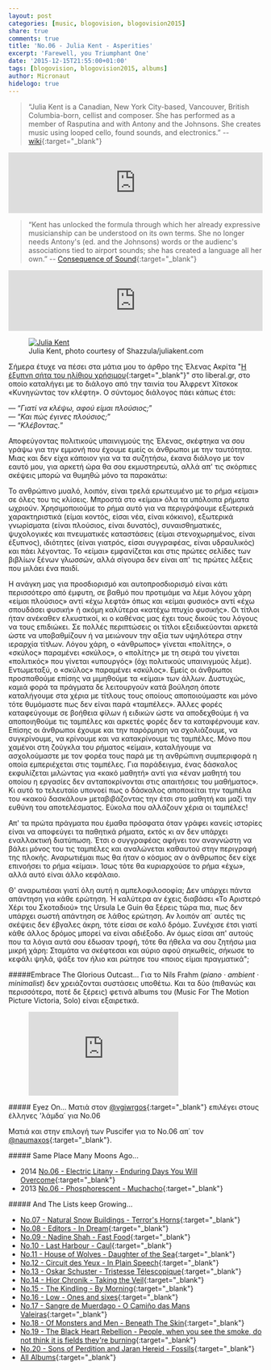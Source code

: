 ```yaml
---
layout: post
categories: [music, blogovision, blogovision2015]
share: true
comments: true
title: 'No.06 - Julia Kent - Asperities'
excerpt: 'Farewell, you Triumphant One'
date: '2015-12-15T21:55:00+01:00'
tags: [blogovision, blogovision2015, albums]
author: Micronaut
hidelogo: true
---
```

>&ldquo;Julia Kent is a Canadian, New York City-based, Vancouver, British Columbia-born, cellist and composer. She has performed as a member of Rasputina and with Antony and the Johnsons. She creates music using looped cello, found sounds, and electronics.&rdquo; -- [wiki](https://en.wikipedia.org/wiki/Natural_Snow_Buildings){:target="_blank"}

<iframe style="border: 0; width: 100%; height: 120px;" src="http://bandcamp.com/EmbeddedPlayer/album=3258924639/size=large/bgcol=ffffff/linkcol=0687f5/tracklist=false/artwork=small/transparent=true/" seamless><a href="http://music.juliakent.com/album/asperities">Asperities by Julia Kent</a></iframe>

>&ldquo;Kent has unlocked the formula through which her already expressive musicianship can be understood on its own terms. She no longer needs Antony's (ed. and the Johnsons) words or the audienc's associations tied to airport sounds; she has created a language all her own.&rdquo; -- [Consequence of Sound](http://consequenceofsound.net/2015/11/album-review-julia-kent-asperities/){:target="_blank"}

<iframe style="border: 0; width: 100%; height: 120px;" src="http://bandcamp.com/EmbeddedPlayer/album=3258924639/size=large/bgcol=ffffff/linkcol=0687f5/tracklist=false/artwork=small/track=1506043906/transparent=true/" seamless><a href="http://music.juliakent.com/album/asperities">Asperities by Julia Kent</a></iframe>

<figure class="center">
	<a href="http://www.juliakent.com/wp-content/uploads/2015/11/julia-kent_photo_shazzula_1.jpg"><img src="http://www.juliakent.com/wp-content/uploads/2015/11/julia-kent_photo_shazzula_1.jpg" alt="Julia Kent" /></a>
	<figcaption>Julia Kent, photo courtesy of Shazzula/juliakent.com</figcaption>
</figure>

Σήμερα έτυχε να πέσει στα μάτια μου το άρθρο της Έλενας Ακρίτα "[Η έξυπνη σήτα του ηλίθιου χρήσιμου](http://www.liberal.gr/arthro/24884/apopsi/arthra/i-exupni-sita-tou-ilithiou-chrisimou.html){:target="_blank"}" στο liberal.gr, στο οποίο καταλήγει με το διάλογο από την ταινία του Άλφρεντ Χίτσκοκ «Κυνηγώντας τον κλέφτη». Ο σύντομος διάλογος πάει κάπως έτσι:

&#8212; &ldquo;*Γιατί να κλέψω, αφού είμαι πλούσιος;*&rdquo;<br/>
&#8212; &ldquo;*Και πώς έγινες πλούσιος;*&rdquo;<br/>
&#8212; &ldquo;*Κλέβοντας.*&rdquo;<br/>

Αποφεύγοντας πολιτικούς υπαινιγμούς της Έλενας, σκέφτηκα να σου γράψω για την εμμονή που έχουμε εμείς οι άνθρωποι με την ταυτότητα. Μιας και δεν είχα κάποιον για να τα συζητήσω, έκανα διάλογο με τον εαυτό μου, για αρκετή ώρα θα σου εκμυστηρευτώ, αλλά απ' τις σκόρπιες σκέψεις μπορώ να θυμηθώ μόνο τα παρακάτω:

Το ανθρώπινο μυαλό, λοιπόν, είναι τρελά ερωτευμένο με το ρήμα «είμαι» σε όλες του τις κλίσεις. Μπροστά στο «είμαι» όλα τα υπόλοιπα ρήματα ωχριούν. Χρησιμοποιούμε το ρήμα αυτό για να περιγράψουμε εξωτερικά χαρακτηριστικά (είμαι κοντός, είσαι νέα, είναι κόκκινο), εξωτερικά γνωρίσματα (είναι πλούσιος, είναι δυνατός), συναισθηματικές, ψυχολογικές και πνευματικές καταστάσεις (είμαι στενοχωρημένος, είναι έξυπνος), ιδιότητες (είναι γιατρός, είσαι συγγραφέας, είναι υδραυλικός) και πάει λέγοντας. Το «είμαι» εμφανίζεται και στις πρώτες σελίδες των βιβλίων ξένων γλωσσών, αλλά σίγουρα δεν είναι απ' τις πρώτες λέξεις που μιλάει ένα παιδί.

 Η ανάγκη μας για προσδιορισμό και αυτοπροσδιορισμό είναι κάτι περισσότερο από έμφυτη, σε βαθμό που προτιμάμε να λέμε λόγου χάρη «είμαι πλούσιος» αντί «έχω λεφτά» όπως και «είμαι φυσικός» αντί «έχω σπουδάσει φυσική» ή  ακόμη καλύτερα «κατέχω πτυχίο φυσικής». Οι τίτλοι ήταν ανέκαθεν ελκυστικοί, κι ο καθένας μας έχει τους δικούς του λόγους να τους επιδιώκει. Σε πολλές περιπτώσεις οι τίτλοι εξειδικεύονται αρκετά ώστε να υποβαθμίζουν ή να μειώνουν την αξία των υψηλότερα στην ιεραρχία τίτλων. Λόγου χάρη, ο «άνθρωπος» γίνεται «πολίτης», ο «σκύλος» παραμένει «σκύλος», ο «πολίτης» με τη σειρά του γίνεται «πολιτικός» που γίνεται «υπουργός» (όχι πολιτικούς υπαινιγμούς λέμε).  Εντωμεταξύ, ο «σκύλος» παραμένει «σκύλος». Εμείς οι άνθρωποι προσπαθούμε επίσης να μιμηθούμε τα «είμαι» των άλλων. Δυστυχώς, καμιά φορά τα πράγματα δε λειτουργούν κατά βούληση όποτε καταλήγουμε στα χέρια με τίτλους τους οποίους αποποιούμαστε και μόνο τότε  θυμόμαστε πως δεν είναι παρά «ταμπέλες». Άλλες φορές καταφεύγουμε σε βοήθεια φίλων ή ειδικών ώστε να αποδεχθούμε ή να αποποιηθούμε τις ταμπέλες και αρκετές φορές δεν τα καταφέρνουμε καν. Επίσης οι άνθρωποι έχουμε και την παρόρμηση να σχολιάζουμε, να συγκρίνουμε, να κρίνουμε και να κατακρίνουμε τις ταμπέλες. Μόνο που χαμένοι στη ζούγκλα του ρήματος «είμαι», καταλήγουμε να ασχολούμαστε με τον φορέα τους παρά με τη ανθρώπινη συμπεριφορά η οποία εμπεριέχεται στις ταμπέλες. Για παράδειγμα, ένας δάσκαλος εκφυλίζεται μιλώντας για «κακό μαθητή» αντί για «έναν μαθητή του οποίου η εργασίες δεν ανταποκρίνονται στις απαιτήσεις του μαθήματος». Κι αυτό το τελευταίο υπονοεί πως ο δάσκαλος αποποιείται την ταμπέλα του «κακού δασκάλου» μεταβιβάζοντας την έτσι στο μαθητή και μαζί την ευθύνη του αποτελέσματος. Εύκολα που αλλάζουν χέρια οι ταμπέλες!

Απ' τα πρώτα πράγματα που έμαθα πρόσφατα όταν γράφει κανείς ιστορίες είναι να αποφεύγει τα παθητικά ρήματα, εκτός κι αν δεν υπάρχει εναλλακτική διατύπωση. Έτσι ο συγγραφέας αφήνει τον αναγνώστη να βάλει μόνος του τις ταμπέλες και αναλώνεται καθαυτού στην περιγραφή της πλοκής. Αναρωτιέμαι πως θα ήταν ο κόσμος αν ο άνθρωπος δεν είχε επινοήσει το ρήμα «είμαι». Ίσως τότε θα κυριαρχούσε το ρήμα «έχω», αλλά αυτό είναι άλλο κεφάλαιο.

Θ' αναρωτιέσαι γιατί όλη αυτή η αμπελοφιλοσοφία; Δεν υπάρχει πάντα απάντηση για κάθε ερώτηση. Ή καλύτερα αν έχεις διαβάσει «Το Αριστερό Χέρι του Σκοταδιού» της Ursula Le Guin θα ξέρεις τώρα πια, πως δεν υπάρχει σωστή απάντηση σε λάθος ερώτηση. Αν λοιπόν απ΄ αυτές τις σκέψεις δεν έβγαλες άκρη, τότε είσαι σε καλό δρόμο. Συνέχισε έτσι γιατί κάθε άλλος δρόμος μπορεί να είναι αδιέξοδο. Αν όμως είσαι απ' αυτούς που τα λόγια αυτά σου έδωσαν τροφή, τότε θα ήθελα να σου ζητήσω μια μικρή χάρη: Σταμάτα να σκέφτεσαι και αύριο αφού σηκωθείς, σήκωσε το κεφάλι ψηλά, ψάξε τον ήλιο και ρώτησε του «ποιος είμαι πραγματικά";

<div class="text-divider"></div>

#####Embrace The Glorious Outcast...
Για το Nils Frahm (*piano · ambient · minimalist*) δεν χρειάζονται συστάσεις υποθέτω. Και τα δύο (πιθανώς και περισσότερα, ποτέ δε ξέρεις) φετινά albums του (Music For The Motion Picture Victoria,  Solo) είναι εξαιρετικά. 

<div class="invisible">
<figure class="center">
	<iframe width="70%" height="166" scrolling="no" frameborder="no" src="https://w.soundcloud.com/player/?url=https%3A//api.soundcloud.com/tracks/195541767&amp;color=ff5500&amp;auto_play=false&amp;hide_related=false&amp;show_comments=true&amp;show_user=true&amp;show_reposts=false">&nbsp;</iframe>
</figure>
</div>

<div class="text-divider"></div>

#####<i class="fa fa-hand-o-right"></i> Eyez Οn...
Ματιά στον [@vgiwrgos](http://voice-inertia.blogspot.nl/2015/12/blogovision-201506.html){:target="_blank"} επιλέγει στους έλληνες 'λάμδα΄ για No.06

Ματιά και στην επιλογή των Puscifer για το Νο.06 απ΄ τον [@naumaxos](http://giotatrelokomeio.blogspot.nl/2015/12/6-puscifer-money-shot.html){:target="_blank"}.

#####<i class="fa fa-hand-o-right"></i> Same Place Many Moons Ago...
* 2014 [No.06 - Electric Litany - Enduring Days You Will Overcome](/music/blogovision/blogovision2014/blogovision2014-no06/){:target="_blank"}
* 2013 [No.06 - Phosphorescent - Muchacho](/music/blogovision/blogovision2013/blogovision2013-no06/){:target="_blank"}

#####<i class="fa fa-hand-o-right"></i> And The Lists keep Growing...
* [No.07 - Natural Snow Buildings - Terror's Horns](/music/blogovision/blogovision2015/blogovision2015-no07/){:target="_blank"}
* [No.08 - Editors - In Dream](/music/blogovision/blogovision2015/blogovision2015-no08/){:target="_blank"}
* [No.09 - Nadine Shah - Fast Food](/music/blogovision/blogovision2015/blogovision2015-no09/){:target="_blank"}
* [No.10 - Last Harbour - Caul](/music/blogovision/blogovision2015/blogovision2015-no10/){:target="_blank"}
* [No.11 - House of Wolves - Daughter of the Sea](/music/blogovision/blogovision2015/blogovision2015-no11/){:target="_blank"}
* [No.12 - Circuit des Yeux - In Plain Speech](/music/blogovision/blogovision2015/blogovision2015-no12/){:target="_blank"}
* [No.13 - Oskar Schuster - Tristesse Télescopique](/music/blogovision/blogovision2015/blogovision2015-no13/){:target="_blank"}
* [No.14 - Hior Chronik - Taking the Veil](/music/blogovision/blogovision2015/blogovision2015-no14/){:target="_blank"}
* [No.15 - The Kindling - By Morning](/music/blogovision/blogovision2015/blogovision2015-no15/){:target="_blank"}
* [No.16 - Low - Ones and sixes](/music/blogovision/blogovision2015/blogovision2015-no16/){:target="_blank"}
* [No.17 - Sangre de Muerdago - O Camiño das Mans Valeiras](/music/blogovision/blogovision2015/blogovision2015-no17/){:target="_blank"}
* [No.18 - Of Monsters and Men - Beneath The Skin](/music/blogovision/blogovision2015/blogovision2015-no18/){:target="_blank"}
* [No.19 - The Black Heart Rebellion - People, when you see the smoke, do not think it is fields they're burning](/music/blogovision/blogovision2015/blogovision2015-no19/){:target="_blank"}
* [No.20 - Sons of Perdition and Jaran Hereid - Fossils](/music/blogovision/blogovision2015/blogovision2015-no20/){:target="_blank"}
* [All Albums](/music/new-albums-2015/){:target="_blank"}